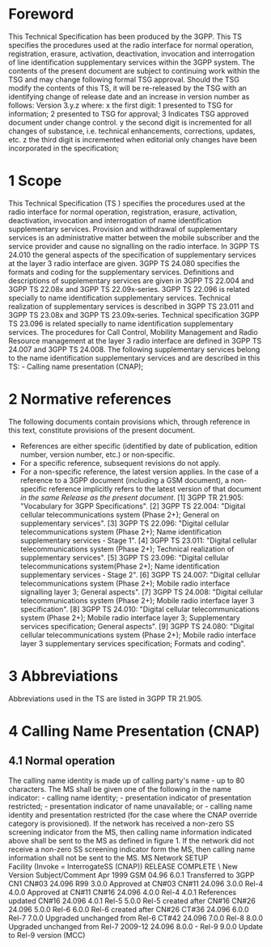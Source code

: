 # Foreword
This Technical Specification has been produced by the 3GPP.
This TS specifies the procedures used at the radio interface for normal
operation, registration, erasure, activation, deactivation, invocation and
interrogation of line identification supplementary services within the 3GPP
system.
The contents of the present document are subject to continuing work within the
TSG and may change following formal TSG approval. Should the TSG modify the
contents of this TS, it will be re-released by the TSG with an identifying
change of release date and an increase in version number as follows:
Version 3.y.z
where:
x the first digit:
1 presented to TSG for information;
2 presented to TSG for approval;
3 Indicates TSG approved document under change control.
y the second digit is incremented for all changes of substance, i.e. technical
enhancements, corrections, updates, etc.
z the third digit is incremented when editorial only changes have been
incorporated in the specification;
# 1 Scope
This Technical Specification (TS ) specifies the procedures used at the radio
interface for normal operation, registration, erasure, activation,
deactivation, invocation and interrogation of name identification
supplementary services. Provision and withdrawal of supplementary services is
an administrative matter between the mobile subscriber and the service
provider and cause no signalling on the radio interface.
In 3GPP TS 24.010 the general aspects of the specification of supplementary
services at the layer 3 radio interface are given. 3GPP TS 24.080 specifies
the formats and coding for the supplementary services.
Definitions and descriptions of supplementary services are given in 3GPP TS
22.004 and 3GPP TS 22.08x and 3GPP TS 22.09x‑series. 3GPP TS 22.096 is related
specially to name identification supplementary services.
Technical realization of supplementary services is described in 3GPP TS 23.011
and 3GPP TS 23.08x and 3GPP TS 23.09x‑series. Technical specification 3GPP TS
23.096 is related specially to name identification supplementary services.
The procedures for Call Control, Mobility Management and Radio Resource
management at the layer 3 radio interface are defined in 3GPP TS 24.007 and
3GPP TS 24.008.
The following supplementary services belong to the name identification
supplementary services and are described in this TS:
\- Calling name presentation (CNAP);
# 2 Normative references
The following documents contain provisions which, through reference in this
text, constitute provisions of the present document.
  * References are either specific (identified by date of publication, edition number, version number, etc.) or non‑specific.
  * For a specific reference, subsequent revisions do not apply.
  * For a non-specific reference, the latest version applies. In the case of a reference to a 3GPP document (including a GSM document), a non-specific reference implicitly refers to the latest version of that document _in the same Release as the present document_.
[1] 3GPP TR 21.905: \"Vocabulary for 3GPP Specifications\".
[2] 3GPP TS 22.004: \"Digital cellular telecommunications system (Phase 2+);
General on supplementary services\".
[3] 3GPP TS 22.096: \"Digital cellular telecommunications system (Phase 2+);
Name identification supplementary services ‑ Stage 1\".
[4] 3GPP TS 23.011: \"Digital cellular telecommunications system (Phase 2+);
Technical realization of supplementary services\".
[5] 3GPP TS 23.096: \"Digital cellular telecommunications system(Phase 2+);
Name identification supplementary services ‑ Stage 2\".
[6] 3GPP TS 24.007: \"Digital cellular telecommunications system (Phase 2+);
Mobile radio interface signalling layer 3; General aspects\".
[7] 3GPP TS 24.008: \"Digital cellular telecommunications system (Phase 2+);
Mobile radio interface layer 3 specification\".
[8] 3GPP TS 24.010: \"Digital cellular telecommunications system (Phase 2+);
Mobile radio interface layer 3; Supplementary services specification; General
aspects\".
[9] 3GPP TS 24.080: \"Digital cellular telecommunications system (Phase 2+);
Mobile radio interface layer 3 supplementary services specification; Formats
and coding\".
# 3 Abbreviations
Abbreviations used in the TS are listed in 3GPP TR 21.905.
# 4 Calling Name Presentation (CNAP)
## 4.1 Normal operation
The calling name identity is made up of calling party\'s name - up to 80
characters.
The MS shall be given one of the following in the name indicator:
\- calling name identity;
\- presentation indicator of presentation restricted;
\- presentation indicator of name unavailable; or
\- calling name identity and presentation restricted (for the case where the
CNAP override category is provisioned).
If the network has received a non-zero SS screening indicator from the MS,
then calling name information indicated above shall be sent to the MS as
defined in figure 1. If the network did not receive a non-zero SS screening
indicator form the MS, then calling name information shall not be sent to the
MS.
MS Network
SETUP
\
Facility (Invoke = InterrogateSS (CNAP))
RELEASE COMPLETE
\ New Version Subject/Comment Apr 1999 GSM
04.96 6.0.1 Transferred to 3GPP CN1 CN#03 24.096 R99 3.0.0 Approved at CN#03
CN#11 24.096 3.0.0 Rel-4 4.0.0 Approved at CN#11 CN#16 24.096 4.0.0 Rel-4
4.0.1 References updated CN#16 24.096 4.0.1 Rel-5 5.0.0 Rel-5 created after
CN#16 CN#26 24.096 5.0.0 Rel-6 6.0.0 Rel-6 created after CN#26 CT#36 24.096
6.0.0 Rel-7 7.0.0 Upgraded unchanged from Rel-6 CT#42 24.096 7.0.0 Rel-8 8.0.0
Upgraded unchanged from Rel-7 2009-12 24.096 8.0.0 - Rel-9 9.0.0 Update to
Rel-9 version (MCC)